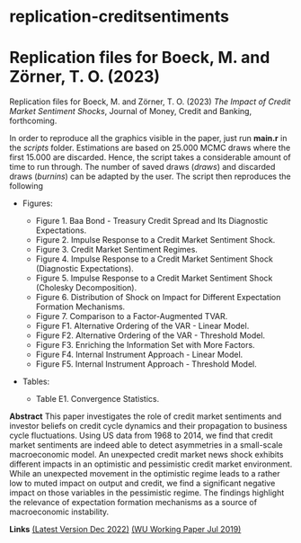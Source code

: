 # replication-creditsentiments


Replication files for Boeck, M. and Zörner, T. O. (2023)
=======
Replication files for Boeck, M. and Zörner, T. O. (2023) *The Impact of Credit Market Sentiment Shocks*, Journal of Money, Credit and Banking, forthcoming.

In order to reproduce all the graphics visible in the paper, just run **main.r** in the *scripts* folder. Estimations are based on 25.000 MCMC draws where the first 15.000 are discarded. Hence, the script takes a considerable amount of time to run through. The number of saved draws (*draws*) and discarded draws (*burnins*) can be adapted by the user. The script then reproduces the following

- Figures:
  + Figure 1. Baa Bond - Treasury Credit Spread and Its Diagnostic Expectations.
  + Figure 2. Impulse Response to a Credit Market Sentiment Shock.
  + Figure 3. Credit Market Sentiment Regimes.
  + Figure 4. Impulse Response to a Credit Market Sentiment Shock (Diagnostic Expectations).
  + Figure 5. Impulse Response to a Credit Market Sentiment Shock (Cholesky Decomposition).
  + Figure 6. Distribution of Shock on Impact for Different Expectation Formation Mechanisms.
  + Figure 7. Comparison to a Factor-Augmented TVAR.
  + Figure F1. Alternative Ordering of the VAR - Linear Model.
  + Figure F2. Alternative Ordering of the VAR - Threshold Model.
  + Figure F3. Enriching the Information Set with More Factors.
  + Figure F4. Internal Instrument Approach - Linear Model.
  + Figure F5. Internal Instrument Approach - Threshold Model.

- Tables:
  + Table E1. Convergence Statistics.

**Abstract** This paper investigates the role of credit market sentiments and investor beliefs on credit cycle dynamics and their propagation to business cycle fluctuations. Using US data from 1968 to 2014, we find that credit market sentiments are indeed able to detect asymmetries in a small-scale macroeconomic model. An unexpected credit market news shock exhibits different impacts in an optimistic and pessimistic credit market environment. While an unexpected movement in the optimistic regime leads to a rather low to muted impact on output and credit, we find a significant negative impact on those variables in the pessimistic regime. The findings highlight the relevance of expectation formation mechanisms as a source of macroeconomic instability.

**Links** [(Latest Version Dec 2022)](https://mboeck11.github.io/papers/BZ2023JMCB.pdf) [(WU Working Paper Jul 2019)](https://epub.wu.ac.at/7087/)
